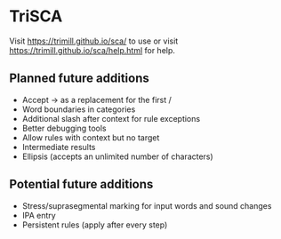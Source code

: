 # TriSCA

Visit https://trimill.github.io/sca/ to use or visit https://trimill.github.io/sca/help.html for help.

## Planned future additions
* Accept → as a replacement for the first /
* Word boundaries in categories
* Additional slash after context for rule exceptions
* Better debugging tools
* Allow rules with context but no target
* Intermediate results
* Ellipsis (accepts an unlimited number of characters)

## Potential future additions
* Stress/suprasegmental marking for input words and sound changes
* IPA entry
* Persistent rules (apply after every step)
